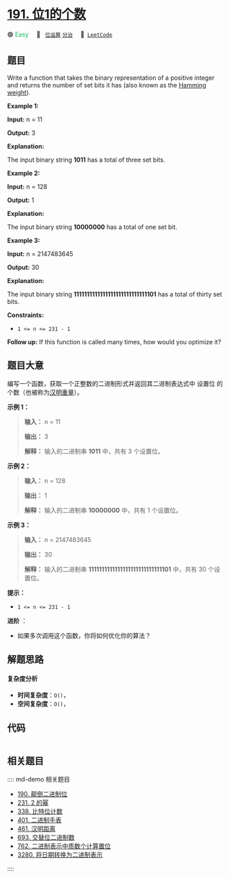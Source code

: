 # [191. 位1的个数](https://leetcode.com/problems/number-of-1-bits)

🟢 <font color=#15bd66>Easy</font>&emsp; 🔖&ensp; [`位运算`](/leetcode/outline/tag/bit-manipulation.md) [`分治`](/leetcode/outline/tag/divide-and-conquer.md)&emsp; 🔗&ensp;[`LeetCode`](https://leetcode.com/problems/number-of-1-bits)


## 题目

Write a function that takes the binary representation of a positive integer
and returns the number of set bits it has (also known as the [Hamming
weight](http://en.wikipedia.org/wiki/Hamming_weight)).



**Example 1:**

**Input:** n = 11

**Output:** 3

**Explanation:**

The input binary string **1011** has a total of three set bits.

**Example 2:**

**Input:** n = 128

**Output:** 1

**Explanation:**

The input binary string **10000000** has a total of one set bit.

**Example 3:**

**Input:** n = 2147483645

**Output:** 30

**Explanation:**

The input binary string **1111111111111111111111111111101** has a total of
thirty set bits.



**Constraints:**

  * `1 <= n <= 231 - 1`



**Follow up:** If this function is called many times, how would you optimize
it?


## 题目大意

编写一个函数，获取一个正整数的二进制形式并返回其二进制表达式中 设置位
的个数（也被称为[汉明重量](https://baike.baidu.com/item/%E6%B1%89%E6%98%8E%E9%87%8D%E9%87%8F)）。



**示例 1：**

> 
> 
> 
> 
> 
> **输入：** n = 11
> 
> **输出：** 3
> 
> **解释：** 输入的二进制串 **1011**  中，共有 3 个设置位。
> 
> 

**示例 2：**

> 
> 
> 
> 
> 
> **输入：** n = 128
> 
> **输出：** 1
> 
> **解释：** 输入的二进制串 **10000000**  中，共有 1 个设置位。
> 
> 

**示例 3：**

> 
> 
> 
> 
> 
> **输入：** n = 2147483645
> 
> **输出：** 30
> 
> **解释：** 输入的二进制串 **1111111111111111111111111111101** 中，共有 30 个设置位。



**提示：**

  * `1 <= n <= 231 - 1`



**进阶** ：

  * 如果多次调用这个函数，你将如何优化你的算法？


## 解题思路

#### 复杂度分析

- **时间复杂度**：`O()`，
- **空间复杂度**：`O()`，

## 代码

```javascript

```

## 相关题目

:::: md-demo 相关题目
- [190. 颠倒二进制位](./0190.md)
- [231. 2 的幂](https://leetcode.com/problems/power-of-two)
- [338. 比特位计数](https://leetcode.com/problems/counting-bits)
- [401. 二进制手表](https://leetcode.com/problems/binary-watch)
- [461. 汉明距离](https://leetcode.com/problems/hamming-distance)
- [693. 交替位二进制数](https://leetcode.com/problems/binary-number-with-alternating-bits)
- [762. 二进制表示中质数个计算置位](https://leetcode.com/problems/prime-number-of-set-bits-in-binary-representation)
- [3280. 将日期转换为二进制表示](https://leetcode.com/problems/convert-date-to-binary)

::::
